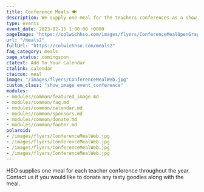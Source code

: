 ```yaml
---
title: Conference Meals 🍽️
description: We supply one meal for the teachers conferences as a show of appreciation.
type: events
event_date: 2023-02-15 1:00:00 +0000
pageImage: "https://colwichhso.com/images/flyers/ConferenceMealOpenGraph.jpg"
url: "/meals2"
fullUrl: "https://colwichhso.com/meals2"
faq_category: meals
page_status: comingsoon
ctatext: Add To Your Calendar
ctalink: calendar
ctaicon: meal
image: "/images/flyers/ConferenceMealWeb.jpg"
custom_class: "show_image event_conference"
modules:
- modules/common/featured_image.md
- modules/common/faq.md
- modules/common/calendar.md
- modules/common/sponsors.md
- modules/common/donate.md
- modules/common/footer.md
polaroid: 
- /images/flyers/ConferenceMealWeb.jpg
- /images/flyers/ConferenceMealWeb.jpg
- /images/flyers/ConferenceMealWeb.jpg
- /images/flyers/ConferenceMealWeb.jpg
---
```

HSO supplies one meal for each teacher conference throughout the year. Contact us if you would like to donate any tasty goodies along with the meal.